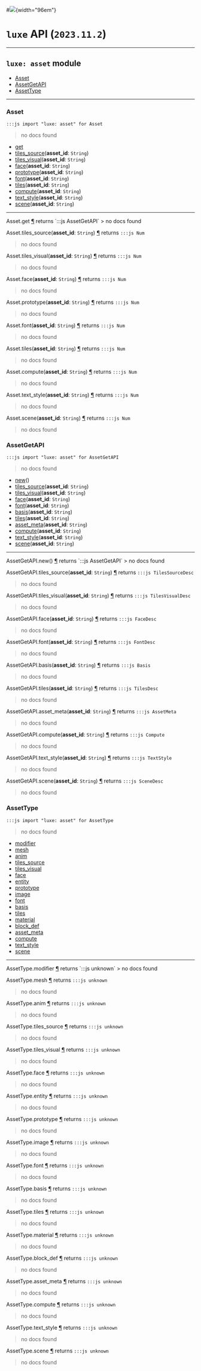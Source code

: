 #![](../../../images/luxe-dark.svg){width="96em"}

# `luxe` API (`2023.11.2`)  


---

## `luxe: asset` module

- [Asset](#asset)   
- [AssetGetAPI](#assetgetapi)   
- [AssetType](#assettype)   

---

### Asset
`:::js import "luxe: asset" for Asset`
> no docs found

- [get](#Asset.get)
- [tiles_source](#Asset.tiles_source)(**asset_id**: `String`)
- [tiles_visual](#Asset.tiles_visual)(**asset_id**: `String`)
- [face](#Asset.face)(**asset_id**: `String`)
- [prototype](#Asset.prototype)(**asset_id**: `String`)
- [font](#Asset.font)(**asset_id**: `String`)
- [tiles](#Asset.tiles)(**asset_id**: `String`)
- [compute](#Asset.compute)(**asset_id**: `String`)
- [text_style](#Asset.text_style)(**asset_id**: `String`)
- [scene](#Asset.scene)(**asset_id**: `String`)

<hr/>
<endpoint module="luxe: asset" class="Asset" signature="get"></endpoint>
<signature id="Asset.get">Asset.get
<a class="headerlink" href="#Asset.get" title="Permanent link">¶</a></signature>
<span class='api_ret'>returns</span> `:::js AssetGetAPI`
> no docs found   

<endpoint module="luxe: asset" class="Asset" signature="tiles_source(asset_id : String)"></endpoint>
<signature id="Asset.tiles_source">Asset.tiles_source(**asset_id**: `String`)
<a class="headerlink" href="#Asset.tiles_source" title="Permanent link">¶</a></signature>
<span class='api_ret'>returns</span> `:::js Num`
> no docs found   

<endpoint module="luxe: asset" class="Asset" signature="tiles_visual(asset_id : String)"></endpoint>
<signature id="Asset.tiles_visual">Asset.tiles_visual(**asset_id**: `String`)
<a class="headerlink" href="#Asset.tiles_visual" title="Permanent link">¶</a></signature>
<span class='api_ret'>returns</span> `:::js Num`
> no docs found   

<endpoint module="luxe: asset" class="Asset" signature="face(asset_id : String)"></endpoint>
<signature id="Asset.face">Asset.face(**asset_id**: `String`)
<a class="headerlink" href="#Asset.face" title="Permanent link">¶</a></signature>
<span class='api_ret'>returns</span> `:::js Num`
> no docs found   

<endpoint module="luxe: asset" class="Asset" signature="prototype(asset_id : String)"></endpoint>
<signature id="Asset.prototype">Asset.prototype(**asset_id**: `String`)
<a class="headerlink" href="#Asset.prototype" title="Permanent link">¶</a></signature>
<span class='api_ret'>returns</span> `:::js Num`
> no docs found   

<endpoint module="luxe: asset" class="Asset" signature="font(asset_id : String)"></endpoint>
<signature id="Asset.font">Asset.font(**asset_id**: `String`)
<a class="headerlink" href="#Asset.font" title="Permanent link">¶</a></signature>
<span class='api_ret'>returns</span> `:::js Num`
> no docs found   

<endpoint module="luxe: asset" class="Asset" signature="tiles(asset_id : String)"></endpoint>
<signature id="Asset.tiles">Asset.tiles(**asset_id**: `String`)
<a class="headerlink" href="#Asset.tiles" title="Permanent link">¶</a></signature>
<span class='api_ret'>returns</span> `:::js Num`
> no docs found   

<endpoint module="luxe: asset" class="Asset" signature="compute(asset_id : String)"></endpoint>
<signature id="Asset.compute">Asset.compute(**asset_id**: `String`)
<a class="headerlink" href="#Asset.compute" title="Permanent link">¶</a></signature>
<span class='api_ret'>returns</span> `:::js Num`
> no docs found   

<endpoint module="luxe: asset" class="Asset" signature="text_style(asset_id : String)"></endpoint>
<signature id="Asset.text_style">Asset.text_style(**asset_id**: `String`)
<a class="headerlink" href="#Asset.text_style" title="Permanent link">¶</a></signature>
<span class='api_ret'>returns</span> `:::js Num`
> no docs found   

<endpoint module="luxe: asset" class="Asset" signature="scene(asset_id : String)"></endpoint>
<signature id="Asset.scene">Asset.scene(**asset_id**: `String`)
<a class="headerlink" href="#Asset.scene" title="Permanent link">¶</a></signature>
<span class='api_ret'>returns</span> `:::js Num`
> no docs found   

### AssetGetAPI
`:::js import "luxe: asset" for AssetGetAPI`
> no docs found

- [new](#AssetGetAPI.new)()
- [tiles_source](#AssetGetAPI.tiles_source)(**asset_id**: `String`)
- [tiles_visual](#AssetGetAPI.tiles_visual)(**asset_id**: `String`)
- [face](#AssetGetAPI.face)(**asset_id**: `String`)
- [font](#AssetGetAPI.font)(**asset_id**: `String`)
- [basis](#AssetGetAPI.basis)(**asset_id**: `String`)
- [tiles](#AssetGetAPI.tiles)(**asset_id**: `String`)
- [asset_meta](#AssetGetAPI.asset_meta)(**asset_id**: `String`)
- [compute](#AssetGetAPI.compute)(**asset_id**: `String`)
- [text_style](#AssetGetAPI.text_style)(**asset_id**: `String`)
- [scene](#AssetGetAPI.scene)(**asset_id**: `String`)

<hr/>
<endpoint module="luxe: asset" class="AssetGetAPI" signature="new()"></endpoint>
<signature id="AssetGetAPI.new">AssetGetAPI.new()
<a class="headerlink" href="#AssetGetAPI.new" title="Permanent link">¶</a></signature>
<span class='api_ret'>returns</span> `:::js AssetGetAPI`
> no docs found   

<endpoint module="luxe: asset" class="AssetGetAPI" signature="tiles_source(asset_id : String)"></endpoint>
<signature id="AssetGetAPI.tiles_source">AssetGetAPI.tiles_source(**asset_id**: `String`)
<a class="headerlink" href="#AssetGetAPI.tiles_source" title="Permanent link">¶</a></signature>
<span class='api_ret'>returns</span> `:::js TilesSourceDesc`
> no docs found   

<endpoint module="luxe: asset" class="AssetGetAPI" signature="tiles_visual(asset_id : String)"></endpoint>
<signature id="AssetGetAPI.tiles_visual">AssetGetAPI.tiles_visual(**asset_id**: `String`)
<a class="headerlink" href="#AssetGetAPI.tiles_visual" title="Permanent link">¶</a></signature>
<span class='api_ret'>returns</span> `:::js TilesVisualDesc`
> no docs found   

<endpoint module="luxe: asset" class="AssetGetAPI" signature="face(asset_id : String)"></endpoint>
<signature id="AssetGetAPI.face">AssetGetAPI.face(**asset_id**: `String`)
<a class="headerlink" href="#AssetGetAPI.face" title="Permanent link">¶</a></signature>
<span class='api_ret'>returns</span> `:::js FaceDesc`
> no docs found   

<endpoint module="luxe: asset" class="AssetGetAPI" signature="font(asset_id : String)"></endpoint>
<signature id="AssetGetAPI.font">AssetGetAPI.font(**asset_id**: `String`)
<a class="headerlink" href="#AssetGetAPI.font" title="Permanent link">¶</a></signature>
<span class='api_ret'>returns</span> `:::js FontDesc`
> no docs found   

<endpoint module="luxe: asset" class="AssetGetAPI" signature="basis(asset_id : String)"></endpoint>
<signature id="AssetGetAPI.basis">AssetGetAPI.basis(**asset_id**: `String`)
<a class="headerlink" href="#AssetGetAPI.basis" title="Permanent link">¶</a></signature>
<span class='api_ret'>returns</span> `:::js Basis`
> no docs found   

<endpoint module="luxe: asset" class="AssetGetAPI" signature="tiles(asset_id : String)"></endpoint>
<signature id="AssetGetAPI.tiles">AssetGetAPI.tiles(**asset_id**: `String`)
<a class="headerlink" href="#AssetGetAPI.tiles" title="Permanent link">¶</a></signature>
<span class='api_ret'>returns</span> `:::js TilesDesc`
> no docs found   

<endpoint module="luxe: asset" class="AssetGetAPI" signature="asset_meta(asset_id : String)"></endpoint>
<signature id="AssetGetAPI.asset_meta">AssetGetAPI.asset_meta(**asset_id**: `String`)
<a class="headerlink" href="#AssetGetAPI.asset_meta" title="Permanent link">¶</a></signature>
<span class='api_ret'>returns</span> `:::js AssetMeta`
> no docs found   

<endpoint module="luxe: asset" class="AssetGetAPI" signature="compute(asset_id : String)"></endpoint>
<signature id="AssetGetAPI.compute">AssetGetAPI.compute(**asset_id**: `String`)
<a class="headerlink" href="#AssetGetAPI.compute" title="Permanent link">¶</a></signature>
<span class='api_ret'>returns</span> `:::js Compute`
> no docs found   

<endpoint module="luxe: asset" class="AssetGetAPI" signature="text_style(asset_id : String)"></endpoint>
<signature id="AssetGetAPI.text_style">AssetGetAPI.text_style(**asset_id**: `String`)
<a class="headerlink" href="#AssetGetAPI.text_style" title="Permanent link">¶</a></signature>
<span class='api_ret'>returns</span> `:::js TextStyle`
> no docs found   

<endpoint module="luxe: asset" class="AssetGetAPI" signature="scene(asset_id : String)"></endpoint>
<signature id="AssetGetAPI.scene">AssetGetAPI.scene(**asset_id**: `String`)
<a class="headerlink" href="#AssetGetAPI.scene" title="Permanent link">¶</a></signature>
<span class='api_ret'>returns</span> `:::js SceneDesc`
> no docs found   

### AssetType
`:::js import "luxe: asset" for AssetType`
> no docs found

- [modifier](#AssetType.modifier)
- [mesh](#AssetType.mesh)
- [anim](#AssetType.anim)
- [tiles_source](#AssetType.tiles_source)
- [tiles_visual](#AssetType.tiles_visual)
- [face](#AssetType.face)
- [entity](#AssetType.entity)
- [prototype](#AssetType.prototype)
- [image](#AssetType.image)
- [font](#AssetType.font)
- [basis](#AssetType.basis)
- [tiles](#AssetType.tiles)
- [material](#AssetType.material)
- [block_def](#AssetType.block_def)
- [asset_meta](#AssetType.asset_meta)
- [compute](#AssetType.compute)
- [text_style](#AssetType.text_style)
- [scene](#AssetType.scene)

<hr/>
<endpoint module="luxe: asset" class="AssetType" signature="modifier"></endpoint>
<signature id="AssetType.modifier">AssetType.modifier
<a class="headerlink" href="#AssetType.modifier" title="Permanent link">¶</a></signature>
<span class='api_ret'>returns</span> `:::js unknown`
> no docs found   

<endpoint module="luxe: asset" class="AssetType" signature="mesh"></endpoint>
<signature id="AssetType.mesh">AssetType.mesh
<a class="headerlink" href="#AssetType.mesh" title="Permanent link">¶</a></signature>
<span class='api_ret'>returns</span> `:::js unknown`
> no docs found   

<endpoint module="luxe: asset" class="AssetType" signature="anim"></endpoint>
<signature id="AssetType.anim">AssetType.anim
<a class="headerlink" href="#AssetType.anim" title="Permanent link">¶</a></signature>
<span class='api_ret'>returns</span> `:::js unknown`
> no docs found   

<endpoint module="luxe: asset" class="AssetType" signature="tiles_source"></endpoint>
<signature id="AssetType.tiles_source">AssetType.tiles_source
<a class="headerlink" href="#AssetType.tiles_source" title="Permanent link">¶</a></signature>
<span class='api_ret'>returns</span> `:::js unknown`
> no docs found   

<endpoint module="luxe: asset" class="AssetType" signature="tiles_visual"></endpoint>
<signature id="AssetType.tiles_visual">AssetType.tiles_visual
<a class="headerlink" href="#AssetType.tiles_visual" title="Permanent link">¶</a></signature>
<span class='api_ret'>returns</span> `:::js unknown`
> no docs found   

<endpoint module="luxe: asset" class="AssetType" signature="face"></endpoint>
<signature id="AssetType.face">AssetType.face
<a class="headerlink" href="#AssetType.face" title="Permanent link">¶</a></signature>
<span class='api_ret'>returns</span> `:::js unknown`
> no docs found   

<endpoint module="luxe: asset" class="AssetType" signature="entity"></endpoint>
<signature id="AssetType.entity">AssetType.entity
<a class="headerlink" href="#AssetType.entity" title="Permanent link">¶</a></signature>
<span class='api_ret'>returns</span> `:::js unknown`
> no docs found   

<endpoint module="luxe: asset" class="AssetType" signature="prototype"></endpoint>
<signature id="AssetType.prototype">AssetType.prototype
<a class="headerlink" href="#AssetType.prototype" title="Permanent link">¶</a></signature>
<span class='api_ret'>returns</span> `:::js unknown`
> no docs found   

<endpoint module="luxe: asset" class="AssetType" signature="image"></endpoint>
<signature id="AssetType.image">AssetType.image
<a class="headerlink" href="#AssetType.image" title="Permanent link">¶</a></signature>
<span class='api_ret'>returns</span> `:::js unknown`
> no docs found   

<endpoint module="luxe: asset" class="AssetType" signature="font"></endpoint>
<signature id="AssetType.font">AssetType.font
<a class="headerlink" href="#AssetType.font" title="Permanent link">¶</a></signature>
<span class='api_ret'>returns</span> `:::js unknown`
> no docs found   

<endpoint module="luxe: asset" class="AssetType" signature="basis"></endpoint>
<signature id="AssetType.basis">AssetType.basis
<a class="headerlink" href="#AssetType.basis" title="Permanent link">¶</a></signature>
<span class='api_ret'>returns</span> `:::js unknown`
> no docs found   

<endpoint module="luxe: asset" class="AssetType" signature="tiles"></endpoint>
<signature id="AssetType.tiles">AssetType.tiles
<a class="headerlink" href="#AssetType.tiles" title="Permanent link">¶</a></signature>
<span class='api_ret'>returns</span> `:::js unknown`
> no docs found   

<endpoint module="luxe: asset" class="AssetType" signature="material"></endpoint>
<signature id="AssetType.material">AssetType.material
<a class="headerlink" href="#AssetType.material" title="Permanent link">¶</a></signature>
<span class='api_ret'>returns</span> `:::js unknown`
> no docs found   

<endpoint module="luxe: asset" class="AssetType" signature="block_def"></endpoint>
<signature id="AssetType.block_def">AssetType.block_def
<a class="headerlink" href="#AssetType.block_def" title="Permanent link">¶</a></signature>
<span class='api_ret'>returns</span> `:::js unknown`
> no docs found   

<endpoint module="luxe: asset" class="AssetType" signature="asset_meta"></endpoint>
<signature id="AssetType.asset_meta">AssetType.asset_meta
<a class="headerlink" href="#AssetType.asset_meta" title="Permanent link">¶</a></signature>
<span class='api_ret'>returns</span> `:::js unknown`
> no docs found   

<endpoint module="luxe: asset" class="AssetType" signature="compute"></endpoint>
<signature id="AssetType.compute">AssetType.compute
<a class="headerlink" href="#AssetType.compute" title="Permanent link">¶</a></signature>
<span class='api_ret'>returns</span> `:::js unknown`
> no docs found   

<endpoint module="luxe: asset" class="AssetType" signature="text_style"></endpoint>
<signature id="AssetType.text_style">AssetType.text_style
<a class="headerlink" href="#AssetType.text_style" title="Permanent link">¶</a></signature>
<span class='api_ret'>returns</span> `:::js unknown`
> no docs found   

<endpoint module="luxe: asset" class="AssetType" signature="scene"></endpoint>
<signature id="AssetType.scene">AssetType.scene
<a class="headerlink" href="#AssetType.scene" title="Permanent link">¶</a></signature>
<span class='api_ret'>returns</span> `:::js unknown`
> no docs found   

